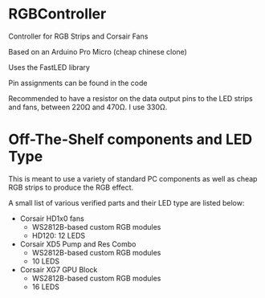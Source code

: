 # RGBController
Controller for RGB Strips and Corsair Fans


Based on an Arduino Pro Micro (cheap chinese clone) 

Uses the FastLED library

Pin assignments can be found in the code


Recommended to have a resistor on the data output pins to the LED strips and fans, between 220Ω and 470Ω. I use 330Ω.

# Off-The-Shelf components and LED Type
This is meant to use a variety of standard PC components as well as cheap RGB strips to produce the RGB effect.

A small list of various verified parts and their LED type are listed below:

- Corsair HD1x0 fans
    - WS2812B-based custom RGB modules
	- HD120: 12 LEDS
- Corsair XD5 Pump and Res Combo
    - WS2812B-based custom RGB modules
	- 10 LEDS
- Corsair XG7 GPU Block
	- WS2812B-based custom RGB modules
	- 16 LEDS
